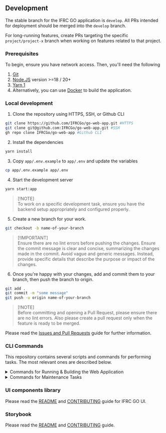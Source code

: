 ## Development

The stable branch for the IFRC GO application is `develop`. All PRs intended for deployment should be merged into the `develop` branch.

For long-running features, create PRs targeting the specific `project/project-x` branch when working on features related to that project.

### Prerequisites

To begin, ensure you have network access. Then, you'll need the following
1. [Git](https://git-scm.com/)
2. [Node.JS](https://nodejs.org/en/) version >=18 / 20+
3. [Yarn 1](https://classic.yarnpkg.com/en/)
4. Alternatively, you can use [Docker](https://www.docker.com/) to build the application.

### Local development

1. Clone the repository using HTTPS, SSH, or Github CLI
  ```bash
  git clone https://github.com/IFRCGo/go-web-app.git #HTTPS
  git clone git@github.com:IFRCGo/go-web-app.git #SSH
  gh repo clone IFRCGo/go-web-app #Github CLI
  ```
2. Install the dependencies
  ```bash
  yarn install
  ```
3. Copy `app/.env.example` to `app/.env` and update the variables
  ```bash
  cp app/.env.example app/.env
  ```
4. Start the development server
  ```bash
  yarn start:app
  ```
> [!NOTE]\
> To work on a specific development task, ensure you have the backend setup appropriately and configured properly.
5. Create a new branch for your work.
  ```bash
  git checkout -b name-of-your-branch
  ```
> [!IMPORTANT]\
>  Ensure there are no lint errors before pushing the changes. Ensure the commit message is clear and concise, summarizing the changes made in the commit. Avoid vague and generic messages. Instead, provide specific details that describe the purpose or impact of the changes.
6. Once you're happy with your changes, add and commit them to your branch, then push the branch to origin.
  ```bash
  git add .
  git commit -m "some message"
  git push -u origin name-of-your-branch
  ```
> [!NOTE]\
> Before committing and opening a Pull Request, please ensure there are no lint errors. Also please create a pull request only when the feature is ready to be merged.

Please read the [Issues and Pull Requests](./issues-and-pull-requests.md) guide for further information.

### CLI Commands

This repository contains several scripts and commands for performing tasks. The most relevant ones are described below.

<details>
  <summary>Commands for Running & Building the Web Application</summary>

- `yarn start:app` runs the Local Development Server, listening by default on `http://localhost:3000/`.
- `yarn build` builds the Application in Production mode. The output is by default within the `build` folder.
  - This is used for Deployments (Preview & Production).
- `yarn preview` previews the production build of the Application.
- `yarn generate:type` generates the Typescript types for the API using `openapi-typescript`. The output is by default within the `generated` folder within the `app` workspace.
- `yarn storybook` starts Storybook's local server for the `@ifrc-go/ui` components library, listening by default on `http://localhost:6006/`.
- `yarn build:storybook` builds Storybook as a static web application for publishing.
- `yarn build:ui` builds the `@ifrc-go/ui` components library. To reflect any new changes in the components library we must ensure that it is built beforehand.
</details>

<details>
  <summary>Commands for Maintenance Tasks</summary>
Execute the following commands within the `app` workspace.

- `yarn lint` runs the linter for all the css, js, ts, and translation files.
  - `yarn lint:fix` attempts to fix any linting errors for css, js and ts files.
- `yarn translatte:generate` generates translation migration file.
- `yarn surge:deploy` builds and deploys the web application to [surge](https://surge.sh/).
</details>


### UI components library
Please read the [README](../packages/ui/README.md) and [CONTRIBUTING](../packages/ui/CONTRIBUTING.md) guide for IFRC GO UI.

### Storybook
Please read the [README](../packages/go-ui-storybook/README.md) and [CONTRIBUTING](../packages/go-ui-storybook/CONTRIBUTING.md) guide.


